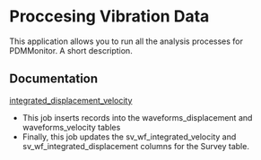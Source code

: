 
# Proccesing Vibration Data

This application allows you to run all the analysis processes for PDMMonitor. A short description.


## Documentation

[integrated_displacement_velocity](https://linktodocumentation)


- This job inserts records into the waveforms_displacement and waveforms_velocity tables
- Finally, this job updates the sv_wf_integrated_velocity and sv_wf_integrated_displacement columns for the Survey table.

